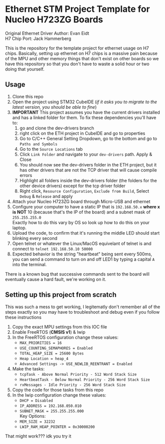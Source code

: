 # Ethernet STM Project Template for Nucleo H723ZG Boards
Original Ethernet Driver Author: Evan Eidt\
H7 Chip Port: Jack Hammerberg

This is the repository for the template project for ethernet usage on H7 chips. Basically, setting up ethernet on H7 chips is a massive pain because of the MPU and other memory things that don't exist on other boards so we have this repository so that you don't have to waste a solid hour or two doing that yourself.

## Usage
1. Clone this repo
2. Open the project using STM32 CubeIDE
    (*if it asks you to migrate to the latest version, you should be able to fine*)
3. **IMPORTANT** This project assumes you have the current drivers installed and has a linked folder for them. To fix these dependencies you'll have to:
    1. go and clone the dev-drivers branch
    2. right click on the ETH project in CubeIDE and go to properties
    3. Go to C/C++ General Setting Dropdown, go to the bottom and go to `Paths and Symbols`
    4. Go to the `Source Locations` tab
    5. Click `Link Folder` and navigate to your `dev-drivers` path. Apply & Close
    6. You should now see the dev-drivers folder in the ETH project, but it has other drivers that are not the TCP driver that will cause compile errors
    7. Highlight all folders inside the dev-drivers folder (the folders for the other device drivers) except for the tcp driver folder
    8. Right click, `Resource Configuration`, `Exclude from Build`, Select `Debug` & `Release` and apply
4. Attach your Nucleo H723ZG board through Micro-USB and ethernet
5. Configure your computer to have a static IP that is `192.168.50.x` **where x is NOT** 10 (because that's the IP of the board) and a subnet mask of `255.255.255.0`\
Exactly how to do this vary by OS so look up how to do this on your laptop.
6. Upload the code, to confirm that it's running the middle LED should start blinking every second
7. Open telnet or whatever the Linux/MacOS equivelant of telnet is and connect to `telnet 192.168.50.10 50000`
8. Expected behavior is the string "heartbeat" being sent every 500ms, you can send a command to turn on and off LED1 by typing a capital `A` into the terminal.

There is a known bug that successive commands sent to the board will eventually cause a hard fault, we're working on it.

## Setting up this project from scratch
This was such a mess to get working, I legitematly don't remember all of the steps exactly so you may have to troubleshoot and debug even if you follow these instructions
1. Copy the exact MPU settings from this IOC file
2. Enable FreeRTOS (**CMSIS v1**) & lwip
3. In the FreeRTOS configuration change these values:
    - `MAX_PRIORITIES = 16`
    - `USE_COUNTING_SEMAPHORES = Enabled`
    - `TOTAL_HEAP_SIZE = 25600 Bytes`
    - `Heap Location = heap_4`
    - `Advanced Settings -> USE_NEWLIB_REENTRANT = Enabled`
4. Make the tasks:
    - `tcpTask - Above Normal Priority - 512 Word Stack Size`
    - `HeartbeatTask - Below Normal Priority - 256 Word Stack Size`
    - `rxMessages - Idle Priority - 256 Word Stack Size`
5. Copy the code for those tasks from this repo
6. In the lwip configuration change these values:
    - `DHCP = Disabled`
    - `IP_ADDRESS = 192.168.050.010`
    - `SUBNET_MASK = 255.255.255.000`\
    Key Options:
    - `MEM_SIZE = 32232`
    - `LWIP_RAM_HEAP_POINTER = 0x30000200`

That might work??? idk you try it